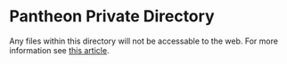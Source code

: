 # Pantheon Private Directory

Any files within this directory will not be accessable to the web. For more information see [this article][1].

[1]: https://pantheon.io/docs/private-paths/#private-path-for-code

